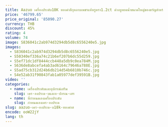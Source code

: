 ```yaml
---
title: Aazuo เครื่องประดับ18K ทองคำสีกุหลาบเพชรแท้หรูหรา1.2ct ต่างหูหยดน้ำขนาดใหญ่ของขวัญสำหรับผู้หญิงงานหมั้นงานเลี้ยงอาหารค่ำ Au750
price: '46799.65'
price_original: '85090.27'
currency: THB
discount: 45%
rating: 4
volume: 74
image: S836041c2ab974d3294db5d8c6556240e5.jpg
images:
  - S836041c2ab974d3294db5d8c6556240e5.jpg
  - S50340ef336a74c21b6ef207b6dc55d259.jpg
  - S5ef71dc1df8444ccb448a5db9c0ea784M.jpg
  - S636de8abcefa4ab3ad6164c79646a788E.jpg
  - S5ad75cb312d24b6db214d54b6810b746c.jpg
  - S4e52ab31f90843fab1a05977def39591B.jpg
video: ''
categories:
  - name: เครื่องประดับและอุปกรณ์เสริม
    slug: เคร-องประด-บและอ-ปกรณ-เสร
  - name: ที่กำหนดเองเครื่องประดับ
    slug: กำหนดเองเคร-องประด
slug: aazuo-เคร-องประด-บ18k-ทองคำส
encode: ooW22jY
lang: th
---
```

  